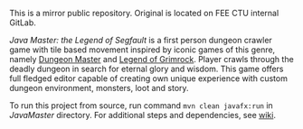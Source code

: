 This is a mirror public repository. Original is located on FEE CTU internal GitLab.

*Java Master: the Legend of Segfault* is a first person dungeon crawler game with tile based movement inspired by iconic games of this genre, namely [Dungeon Master](https://en.wikipedia.org/wiki/Dungeon_Master_%28video_game%29) and [Legend of Grimrock](http://www.grimrock.net/). Player crawls through the deadly dungeon in search for eternal glory and wisdom. This game offers full fledged editor capable of creating own unique experience with custom dungeon environment, monsters, loot and story.

To run this project from source, run command `mvn clean javafx:run` in *JavaMaster* directory. For additional steps and dependencies, see [wiki](https://github.com/profojak/JavaMaster/wiki/1.-How-to-run).
